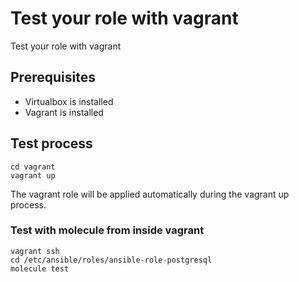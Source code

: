 # Test your role with vagrant

Test your role with vagrant

## Prerequisites

  * Virtualbox is installed
  * Vagrant is installed

## Test process

```
cd vagrant
vagrant up
```

The vagrant role will be applied automatically during the vagrant up process.

### Test with molecule from inside vagrant

```
vagrant ssh
cd /etc/ansible/roles/ansible-role-postgresql
molecule test
```
